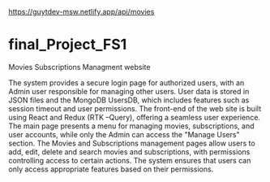 https://guytdev-msw.netlify.app/api/movies
# final_Project_FS1
Movies Subscriptions Managment website

The system provides a secure login page for authorized users, with an Admin user responsible for managing other users. User data is stored in JSON files and the MongoDB UsersDB, which includes features such as session timeout and user permissions.
The front-end of the web site is built using React and Redux (RTK –Query), offering a seamless user experience. The main page presents a menu for managing movies, subscriptions, and user accounts, while only the Admin can access the "Manage Users" section.
The Movies and Subscriptions management pages allow users to add, edit, delete and search movies and subscriptions, with permissions controlling access to certain actions. The system ensures that users can only access appropriate features based on their permissions.
